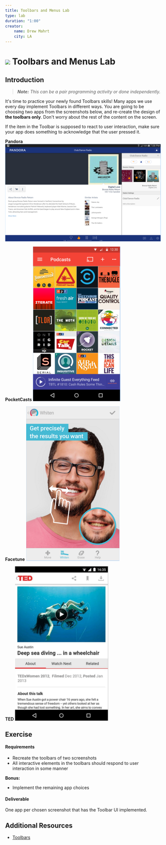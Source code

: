 ```yaml
---
title: Toolbars and Menus Lab
type: lab
duration: "1:00"
creator:
    name: Drew Mahrt
    city: LA
---
```


# ![](https://ga-dash.s3.amazonaws.com/production/assets/logo-9f88ae6c9c3871690e33280fcf557f33.png) Toolbars and Menus Lab

## Introduction

> ***Note:*** _This can be a pair programming activity or done independently._

It's time to practice your newly found Toolbars skills! Many apps we use every day implement Toolbars in different ways. You are going to be choosing two apps from the screenshots below, and re-create the design of **the toolbars only**. Don't worry about the rest of the content on the screen.

If the item in the Toolbar is supposed to react to user interaction, make sure your app does something to acknowledge that the user pressed it.

**Pandora**
<img src="./screenshots/pandora.png">

**PocketCasts**
<img src="./screenshots/pocketcasts.png" height="500">

**Facetune**
<img src="./screenshots/facetune.png" height="500">

**TED**
<img src="./screenshots/Ted.png" height="500">

## Exercise

#### Requirements

- Recreate the toolbars of two screenshots
- All interactive elements in the toolbars should respond to user interaction in some manner

**Bonus:**
- Implement the remaining app choices

#### Deliverable

One app per chosen screenshot that has the Toolbar UI implemented.

## Additional Resources

- [Toolbars](http://developer.android.com/training/appbar/index.html)
